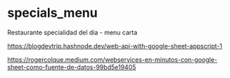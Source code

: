 # specials_menu
 Restaurante
 specialidad del dia - menu carta 
 
 https://blogdevtrip.hashnode.dev/web-api-with-google-sheet-appscript-1
 
 https://rogercolque.medium.com/webservices-en-minutos-con-google-sheet-como-fuente-de-datos-99bd5e19405
